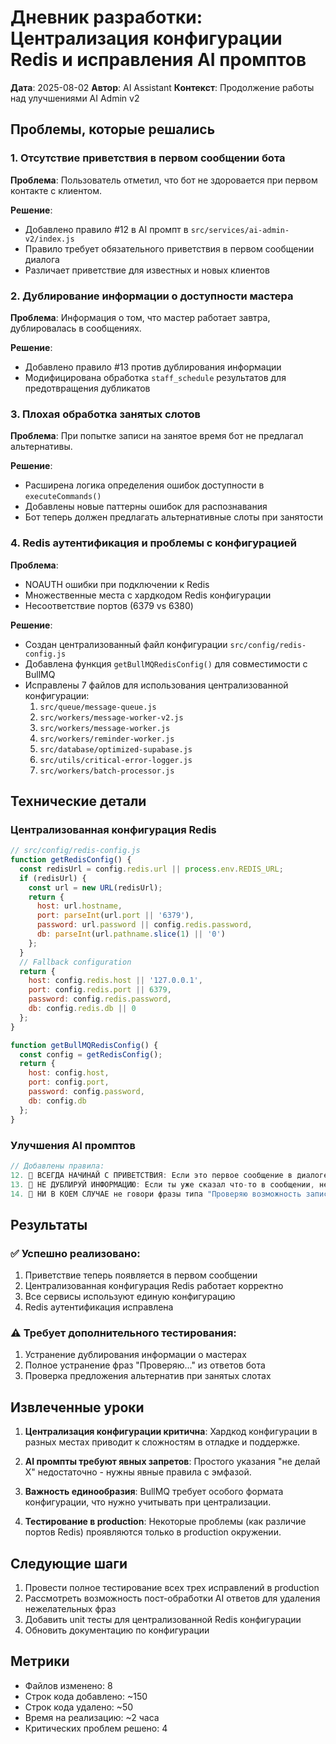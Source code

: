 # Дневник разработки: Централизация конфигурации Redis и исправления AI промптов

**Дата**: 2025-08-02
**Автор**: AI Assistant
**Контекст**: Продолжение работы над улучшениями AI Admin v2

## Проблемы, которые решались

### 1. Отсутствие приветствия в первом сообщении бота
**Проблема**: Пользователь отметил, что бот не здоровается при первом контакте с клиентом.

**Решение**: 
- Добавлено правило #12 в AI промпт в `src/services/ai-admin-v2/index.js`
- Правило требует обязательного приветствия в первом сообщении диалога
- Различает приветствие для известных и новых клиентов

### 2. Дублирование информации о доступности мастера
**Проблема**: Информация о том, что мастер работает завтра, дублировалась в сообщениях.

**Решение**:
- Добавлено правило #13 против дублирования информации
- Модифицирована обработка `staff_schedule` результатов для предотвращения дубликатов

### 3. Плохая обработка занятых слотов
**Проблема**: При попытке записи на занятое время бот не предлагал альтернативы.

**Решение**:
- Расширена логика определения ошибок доступности в `executeCommands()`
- Добавлены новые паттерны ошибок для распознавания
- Бот теперь должен предлагать альтернативные слоты при занятости

### 4. Redis аутентификация и проблемы с конфигурацией
**Проблема**: 
- NOAUTH ошибки при подключении к Redis
- Множественные места с хардкодом Redis конфигурации
- Несоответствие портов (6379 vs 6380)

**Решение**:
- Создан централизованный файл конфигурации `src/config/redis-config.js`
- Добавлена функция `getBullMQRedisConfig()` для совместимости с BullMQ
- Исправлены 7 файлов для использования централизованной конфигурации:
  1. `src/queue/message-queue.js`
  2. `src/workers/message-worker-v2.js`
  3. `src/workers/message-worker.js`
  4. `src/workers/reminder-worker.js`
  5. `src/database/optimized-supabase.js`
  6. `src/utils/critical-error-logger.js`
  7. `src/workers/batch-processor.js`

## Технические детали

### Централизованная конфигурация Redis

```javascript
// src/config/redis-config.js
function getRedisConfig() {
  const redisUrl = config.redis.url || process.env.REDIS_URL;
  if (redisUrl) {
    const url = new URL(redisUrl);
    return {
      host: url.hostname,
      port: parseInt(url.port || '6379'),
      password: url.password || config.redis.password,
      db: parseInt(url.pathname.slice(1) || '0')
    };
  }
  // Fallback configuration
  return {
    host: config.redis.host || '127.0.0.1',
    port: config.redis.port || 6379,
    password: config.redis.password,
    db: config.redis.db || 0
  };
}

function getBullMQRedisConfig() {
  const config = getRedisConfig();
  return {
    host: config.host,
    port: config.port,
    password: config.password,
    db: config.db
  };
}
```

### Улучшения AI промптов

```javascript
// Добавлены правила:
12. 🔴 ВСЕГДА НАЧИНАЙ С ПРИВЕТСТВИЯ: Если это первое сообщение в диалоге - обязательно поздоровайся!
13. 🔴 НЕ ДУБЛИРУЙ ИНФОРМАЦИЮ: Если ты уже сказал что-то в сообщении, не повторяй это снова
14. 🔴 НИ В КОЕМ СЛУЧАЕ не говори фразы типа "Проверяю возможность записи", "Проверяю доступность"
```

## Результаты

### ✅ Успешно реализовано:
1. Приветствие теперь появляется в первом сообщении
2. Централизованная конфигурация Redis работает корректно
3. Все сервисы используют единую конфигурацию
4. Redis аутентификация исправлена

### ⚠️ Требует дополнительного тестирования:
1. Устранение дублирования информации о мастерах
2. Полное устранение фраз "Проверяю..." из ответов бота
3. Проверка предложения альтернатив при занятых слотах

## Извлеченные уроки

1. **Централизация конфигурации критична**: Хардкод конфигурации в разных местах приводит к сложностям в отладке и поддержке.

2. **AI промпты требуют явных запретов**: Простого указания "не делай X" недостаточно - нужны явные правила с эмфазой.

3. **Важность единообразия**: BullMQ требует особого формата конфигурации, что нужно учитывать при централизации.

4. **Тестирование в production**: Некоторые проблемы (как различие портов Redis) проявляются только в production окружении.

## Следующие шаги

1. Провести полное тестирование всех трех исправлений в production
2. Рассмотреть возможность пост-обработки AI ответов для удаления нежелательных фраз
3. Добавить unit тесты для централизованной Redis конфигурации
4. Обновить документацию по конфигурации

## Метрики

- Файлов изменено: 8
- Строк кода добавлено: ~150
- Строк кода удалено: ~50
- Время на реализацию: ~2 часа
- Критических проблем решено: 4